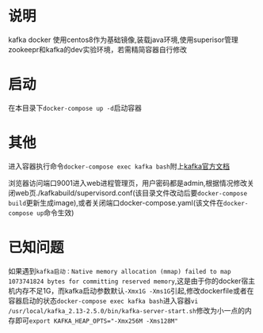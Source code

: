 # 说明
kafka docker 使用centos8作为基础镜像,装载java环境,使用superisor管理zookeepr和kafka的dev实验环境，若需精简容器自行修改

# 启动
在本目录下`docker-compose up -d`启动容器

# 其他
进入容器执行命令`docker-compose exec kafka bash`附上[kafka官方文档](http://kafka.apache.org/quickstart)

浏览器访问端口9001进入web进程管理页，用户密码都是admin,根据情况修改关闭web页./kafkabuild/supervisord.conf(该目录文件改动后要`docker-compose build`更新生成image),或者关闭端口docker-compose.yaml(该文件在`docker-compose up`命令生效)

# 已知问题
如果遇到`kafka启动：Native memory allocation (mmap) failed to map 1073741824 bytes for committing reserved memory`,这是由于你的docker宿主机内存不足1G，而kafka启动参数默认`-Xmx1G -Xms1G`引起,修改dockerfile或者在容器启动的状态`docker-compose exec kafka bash`进入容器`vi /usr/local/kafka_2.13-2.5.0/bin/kafka-server-start.sh`修改为小一点的内存即可`export KAFKA_HEAP_OPTS="-Xmx256M -Xms128M"`
